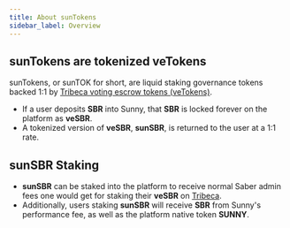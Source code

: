 ```yaml
---
title: About sunTokens
sidebar_label: Overview
---
```


## sunTokens are tokenized veTokens

sunTokens, or sunTOK for short, are liquid staking governance tokens backed 1:1 by [Tribeca voting escrow tokens (veTokens)](https://docs.tribeca.so/electorate/voting-escrow#voting-escrow-tokens).

- If a user deposits **SBR** into Sunny, that **SBR** is locked forever on the platform as **veSBR**.
- A tokenized version of **veSBR**, **sunSBR**, is returned to the user at a 1:1 rate.

## sunSBR Staking

- **sunSBR** can be staked into the platform to receive normal Saber admin fees one would get for staking their **veSBR** on [Tribeca](https://tribeca.so/gov/sbr).
- Additionally, users staking **sunSBR** will receive **SBR** from Sunny's performance fee, as well as the platform native token **SUNNY**.
